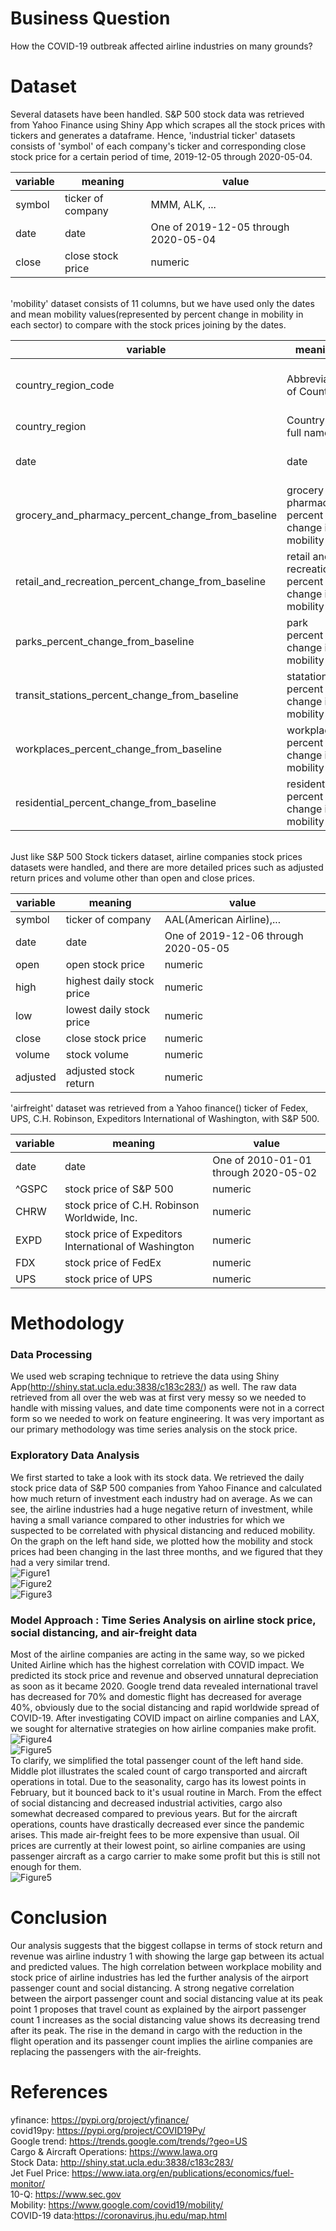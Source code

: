 # Business Question
How the COVID-19 outbreak affected airline industries on many grounds? 

# Dataset
Several datasets have been handled. S&P 500 stock data was retrieved from Yahoo Finance using Shiny App which scrapes all 
the stock prices with tickers and generates a dataframe.  Hence, 'industrial ticker' datasets consists of 'symbol' of each 
company's ticker and corresponding close stock price for a certain period of time, 2019-12-05 through 2020-05-04. 

variable | meaning | value
-------- | ------- | -----
symbol | ticker of company | MMM, ALK, ... 
date | date | One of 2019-12-05 through 2020-05-04 
close | close stock price | numeric
<br/>
'mobility' dataset consists of 11 columns, but we have used only the dates and mean mobility values(represented by percent
change in mobility in each sector) to compare with the stock prices joining by the dates. <br/>

variable | meaning | value
-------- | ------- | -----
country_region_code | Abbreviation of Country | AE(Arab Emirates), ZW(Zimbabwe), ... 
country_region | Country's full name | United Arab Emirates, ...
date | date | One of 2020-2-15 through 2020-05-02
grocery_and_pharmacy_percent_change_from_baseline | grocery and pharmacy percent change in mobility| numeric
retail_and_recreation_percent_change_from_baseline | retail and recreation percent change in mobility | numeric
parks_percent_change_from_baseline | park percent change in mobility | numeric
transit_stations_percent_change_from_baseline | statation percent change in mobility | numeric 
workplaces_percent_change_from_baseline | workplaces percent change in mobility | numeric
residential_percent_change_from_baseline | residential percent change in mobility | numeric
<br/>
Just like S&P 500 Stock tickers dataset, airline companies stock prices datasets were handled, and there are more detailed
prices such as adjusted return prices and volume other than open and close prices.

variable | meaning | value
-------- | ------- | -----
symbol | ticker of company | AAL(American Airline),...  
date | date | One of 2019-12-06 through 2020-05-05  
open | open stock price | numeric
high | highest daily stock price | numeric
low | lowest daily stock price | numeric 
close | close stock price | numeric
volume | stock volume | numeric
adjusted | adjusted stock return | numeric

'airfreight' dataset was retrieved from a Yahoo finance() ticker of Fedex, UPS, C.H. Robinson, Expeditors International of Washington, with S&P 500.

variable | meaning | value
-------- | ------- | -----
date | date | One of 2010-01-01 through 2020-05-02
^GSPC | stock price of S&P 500 | numeric
CHRW | stock price of C.H. Robinson Worldwide, Inc. | numeric
EXPD | stock price of Expeditors International of Washington | numeric
FDX | stock price of FedEx | numeric
UPS | stock price of UPS | numeric

# Methodology
### Data Processing 
 We used web scraping technique to retrieve the data using Shiny App(http://shiny.stat.ucla.edu:3838/c183c283/) as well.
The raw data retrieved from all over the web was at first very messy so we needed to handle with missing values, and date
time components were not in a correct form so we needed to work on feature engineering. It was very important as our primary
methodology was time series analysis on the stock price.
  
### Exploratory Data Analysis
 We first started to take a look with its stock data. We retrieved the daily stock price data of S&P 500 companies from 
Yahoo Finance and calculated how much return of investment each industry had on average. As we can see, the airline industries 
had a huge negative return of investment, while having a small variance compared to other industries for which we suspected 
to be correlated with physical distancing and reduced mobility. On the graph on the left hand side, we plotted how the 
mobility and stock prices had been changing in the last three months, and we figured that they had a very similar trend.
<br/>![Figure1](/Datafest/image/image01.png)
<br/>![Figure2](/Datafest/image/image02.png)
<br/>![Figure3](/Datafest/image/image03.PNG)

### Model Approach : Time Series Analysis on airline stock price, social distancing, and air-freight data 
 Most of the airline companies are acting in the same way, so we picked United Airline which has the highest correlation 
with COVID impact. We predicted its stock price and revenue and observed unnatural depreciation as soon as it became 2020. 
Google trend data revealed international travel has decreased for 70% and domestic flight has decreased for average 40%, 
obviously due to the social distancing and rapid worldwide spread of COVID-19. After investigating COVID impact on 
airline companies and LAX, we sought for alternative strategies on how airline companies make profit.
<br/>![Figure4](/Datafest/image/image04.PNG)
<br/>![Figure5](/Datafest/image/image05.PNG)
<br/> To clarify, we simplified the total passenger count of the left hand side. Middle plot illustrates the scaled 
count of cargo transported and aircraft operations in total. Due to the seasonality, cargo has its lowest points in February, 
but it bounced back to it's usual routine in March. From the effect of social distancing and decreased industrial activities, 
cargo also somewhat decreased compared to previous years. But for the aircraft operations, counts have drastically decreased 
ever since the pandemic arises. This made air-freight fees to be more expensive than usual. Oil prices are currently at 
their lowest point, so airline companies are using passenger aircraft as a cargo carrier to make some profit but this is 
still not enough for them.
<br/>![Figure5](/Datafest/image/image06.PNG)

# Conclusion
 Our analysis suggests that the biggest collapse in terms of stock return and revenue was airline industry 1 with showing 
the large gap between its actual and predicted values.  The high correlation between workplace mobility and stock price 
of airline industries has led the further analysis of the airport passenger count and social distancing. A strong negative 
correlation between the airport passenger count and social distancing value at its peak point 1 proposes that travel count 
as explained by the airport passenger count 1 increases as the social distancing value shows its decreasing trend after 
its peak.  The rise in the demand in cargo with the reduction in the flight operation and its passenger count implies the 
airline companies are replacing the passengers with the air-freights. 

# References
yfinance: https://pypi.org/project/yfinance/  <br/>
covid19py: https://pypi.org/project/COVID19Py/  <br/>
Google trend: https://trends.google.com/trends/?geo=US  <br/>
Cargo & Aircraft Operations: https://www.lawa.org  <br/>
Stock Data: http://shiny.stat.ucla.edu:3838/c183c283/  <br/>
Jet Fuel Price: https://www.iata.org/en/publications/economics/fuel-monitor/  <br/>
10-Q: https://www.sec.gov  <br/>
Mobility: https://www.google.com/covid19/mobility/  <br/>
COVID-19 data:https://coronavirus.jhu.edu/map.html